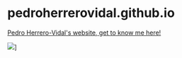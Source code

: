# pedroherrerovidal.github.io
[Pedro Herrero-Vidal's website, get to know me here!](https://pedroherrerovidal.github.io/)

[![](../assets/images/github.png)](https://pedroherrerovidal.github.io/)]
